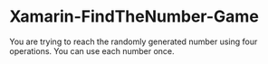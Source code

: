 # Xamarin-FindTheNumber-Game
You are trying to reach the randomly generated number using four operations. You can use each number once.
